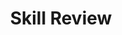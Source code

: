 ---
title: Skill Review

source:
- title: Common Core Basics
  subject: Social Studies
  chapter: 3
  toc_type: Lesson Review
  toc_number: 3.4
  pages: 132 - 137

questions:
  - excerpt: 1, 2
    text: >
      <blcokquote>The Nashua's pollution grew up with America. For more than a century, wood, wool, shoe, cotton, and paper mills had dumped waste into its quiet flow . . . . Because of dumped dyes, people used to bet on whether it was going to be red, orange, blue, green, or white the next day. Then a woman named Marion Stoddart started a campaign to restore the Nashua and its tributaries. It's been called a one-woman crusade, but in many ways it worked because it wasn't...</blcokquote>
      Michael Parfi.t, National Geographic, November 1993
  - number: 1
    text: >
      The passage does not tell you what the Nashua is. From context clues, what do you think the Nashua is?
    choice:
      - option: blank
    answer:
      - text: >
          The Nashua is a river.
  - number: 2
    text: >
      Which context clues helped you determine what the Nashua is?
    choice:
      - option: blank 
    answer:
      - text: >
          The waste was dumped into its "quiet flow." Stoddart was trying to restore it "and its tributaries." Mills were often placed beside rivers because rivers were a power source.
  - excerpt: 3
    text: >
      <img class="responsive-img materialboxed" src="-skill_review-3.4.png" />
  - number: 3
    text: >
      What comparisons and contrasts can you make about the two cartoons?
    choice:
      - option: blank
    answer:
      - text: >
          Both cartoons are about the environment. Both show that the environment is suffering. The first cartoon is about people quickly using up Earth's resources. The second cartoon is about the effect of global warming.
        
layout: cc_review
---
